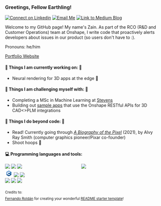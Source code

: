 ### Greetings, Fellow Earthling!

[![Connect on Linkedin](https://img.shields.io/badge/-LinkedIn-blue?style=flat&logo=Linkedin&logoColor=white)](https://www.linkedin.com/in/zain-train/)
[![Email Me](https://img.shields.io/badge/Email-MS%20Outlook-blue)](mailto:sraza@ptc.com)
[![Link to Medium Blog](https://img.shields.io/badge/Medium-Blog-black)](https://img.shields.io/badge/Medium-Blog-black)

Welcome to my GitHub page! My name's Zain. As part of the RCO (R&D and Customer Operations) team at Onshape, I write code that proactively alerts developers about issues in our product (so users don't have to :).

Pronouns: he/him

[Portfolio Website](https://zainraza.me/)

#### 🌱 Things I am currently working on: 🌱
- Neural rendering for 3D apps at the edge 🤖

#### 💪 Things I am challenging myself with: 💪
- Completing a MSc in Machine Learning at [Stevens](https://www.stevens.edu/)
- Building out [sample apps](https://github.com/sraza-onshape/OnshapeExperiments/) that use the Onshape RESTful APIs for 3D CAD<>PLM integrations

#### 🚀 Things I do beyond code: 🚀
- Read! Currently going through [*A Biography of the Pixel*](http://alvyray.com/DigitalLight/default.htm) (2021), by Alvy Ray Smith (computer graphics pioneer/Pixar co-founder)
- Shoot hoops 🏀

#### :computer: Programming languages and tools: 
<p>
	<img width="50%" align="right" src="https://github-readme-stats.vercel.app/api?username=sraza-onshape&show_icons=true&hide_border=true" />

<code><img width="10%" src="https://www.vectorlogo.zone/logos/java/java-ar21.svg"></code>
<code><img width="10%" src="https://www.vectorlogo.zone/logos/python/python-ar21.svg"></code>
<code><img width="5%" src="https://www.vectorlogo.zone/logos/pytorch/pytorch-icon.svg"></code>
<br />
<code><img width="5%" src="https://raw.githubusercontent.com/edent/SuperTinyIcons/master/images/svg/cplusplus.svg"></code>
<code><img width="10%" src="https://upload.vectorlogo.zone/logos/threejs/images/3453d6aa-b9c2-48b3-b2c1-97aa80b5525e.svg"></code>
<code><img width="5%" src="https://www.vectorlogo.zone/logos/typescriptlang/typescriptlang-icon.svg"></code>
<br />
<code><img width="10%" src="https://www.vectorlogo.zone/logos/getbootstrap/getbootstrap-ar21.svg"></code>
<code><img width="10%" src="https://iconape.com/wp-content/files/ef/351194/svg/351194.svg"></code>
<code><img width="10%" src="https://www.vectorlogo.zone/logos/nodejs/nodejs-horizontal.svg"></code>
</p>

<sub>Credits to: <br/>[Fernando Roldán](https://github.com/FernandoRoldan93) for creating your wonderful [README starter template](https://github.com/kautukkundan/Awesome-Profile-README-templates/blob/master/elaborate/FernandoRoldan93.md)!</sub>
